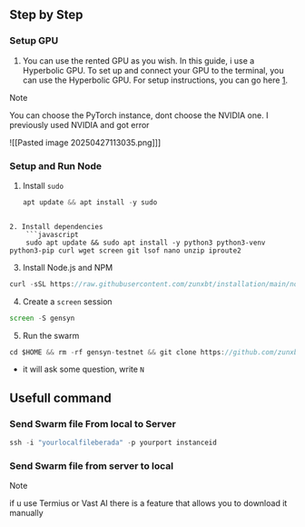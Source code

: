 
## Step by Step 
### Setup GPU 
1. You can use the rented GPU as you wish. In this guide, i use a Hyperbolic GPU. To set up and connect your GPU to the terminal, you can use the Hyperbolic GPU. For setup instructions, you can go here [1](https://x.com/Zun2025/status/1898037872932143591). 

>[!NOTE] 
>You can choose the PyTorch instance, dont choose the NVIDIA one. I previously used NVIDIA and got error  
>
>![[Pasted image 20250427113035.png]]]

### Setup and Run Node 
1.  Install `sudo` 
	```javascript
	apt update && apt install -y sudo
```

2. Install dependencies 
	```javascript
	sudo apt update && sudo apt install -y python3 python3-venv python3-pip curl wget screen git lsof nano unzip iproute2
```

3. Install Node.js and NPM
``` javascript
curl -sSL https://raw.githubusercontent.com/zunxbt/installation/main/node.sh | bash
```
4. Create a `screen` session 
```javascript 
screen -S gensyn
```
5. Run the swarm 
```javascript
cd $HOME && rm -rf gensyn-testnet && git clone https://github.com/zunxbt/gensyn-testnet.git && chmod +x gensyn-testnet/gensyn.sh && ./gensyn-testnet/gensyn.sh
```
- it will ask some question, write `N` 

## Usefull command 

### Send Swarm file From local to Server 
```javascript
ssh -i "yourlocalfileberada" -p yourport instanceid

```
### Send Swarm file from server to local
>[!NOTE]
>if u use Termius or Vast AI there is a feature that allows you to download it manually 